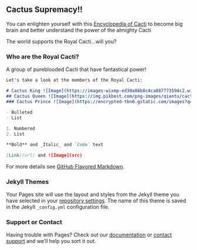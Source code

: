 ## Cactus Supremacy!!

You can enlighten yourself with this [Encyclopedia of Cacti](http://www.llifle.com/Encyclopedia/CACTI/) to become big brain and better understand the power of the almighty Cacti

The world supports the Royal Cacti...will you?

### Who are the Royal Cacti?

A group of pureblooded Cacti that have fantastical power!
```markdown
Let's take a look at the members of the Royal Cacti:

# Cactus King ![Image](https://images-wixmp-ed30a86b8c4ca887773594c2.wixmp.com/f/1118f318-f082-4d38-96ca-910a7f8b206d/dd1v4iv-3928e156-0033-4fbf-90dd-a412c99acdb9.gif?token=eyJ0eXAiOiJKV1QiLCJhbGciOiJIUzI1NiJ9.eyJzdWIiOiJ1cm46YXBwOjdlMGQxODg5ODIyNjQzNzNhNWYwZDQxNWVhMGQyNmUwIiwiaXNzIjoidXJuOmFwcDo3ZTBkMTg4OTgyMjY0MzczYTVmMGQ0MTVlYTBkMjZlMCIsIm9iaiI6W1t7InBhdGgiOiJcL2ZcLzExMThmMzE4LWYwODItNGQzOC05NmNhLTkxMGE3ZjhiMjA2ZFwvZGQxdjRpdi0zOTI4ZTE1Ni0wMDMzLTRmYmYtOTBkZC1hNDEyYzk5YWNkYjkuZ2lmIn1dXSwiYXVkIjpbInVybjpzZXJ2aWNlOmZpbGUuZG93bmxvYWQiXX0.Pfd-e12gTW40n8-q0nv_4MOWsFib8nmxfqZgg1GFq-A)
## Cactus Queen ![Image](https://img.pikbest.com/png-images/qiantu/cactus-cartoon-cute-desert-back-kettle-element_2588486.png!c1024wm0/compress/true/progressive/true/format/webp/fw/1024)
### Cactus Prince ![Image](https://encrypted-tbn0.gstatic.com/images?q=tbn:ANd9GcRAzlU4ul1q3UyVma1lNl5R35yUZD4U3GVM0Q&usqp=CAU)
 
- Bulleted
- List

1. Numbered
2. List

**Bold** and _Italic_ and `Code` text

[Link](url) and ![Image](src)
```

For more details see [GitHub Flavored Markdown](https://guides.github.com/features/mastering-markdown/).

### Jekyll Themes

Your Pages site will use the layout and styles from the Jekyll theme you have selected in your [repository settings](https://github.com/Kylephong/Cactus-Supremacy/settings/pages). The name of this theme is saved in the Jekyll `_config.yml` configuration file.

### Support or Contact

Having trouble with Pages? Check out our [documentation](https://docs.github.com/categories/github-pages-basics/) or [contact support](https://support.github.com/contact) and we’ll help you sort it out.
